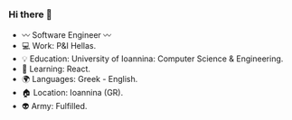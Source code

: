 ### Hi there 👋

 - :wavy_dash: Software Engineer :wavy_dash:
 - :computer: Work: P&I Hellas.
 - :bulb: Education: University of Ioannina: Computer Science & Engineering.
 - :dart: Learning: React.
 - :earth_africa: Languages: Greek - English.
 - :house: Location: Ioannina (GR).
 - :alien: Army: Fulfilled.
<!--
**SiozosThomas/SiozosThomas** is a ✨ _special_ ✨ repository because its `README.md` (this file) appears on your GitHub profile.

Here are some ideas to get you started:

- 🔭 I’m currently working on ...
- 🌱 I’m currently learning ...
- 👯 I’m looking to collaborate on ...
- 🤔 I’m looking for help with ...
- 💬 Ask me about ...
- 📫 How to reach me: ...
- 😄 Pronouns: ...
- ⚡ Fun fact: ...
-->
